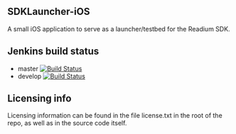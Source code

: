 ## SDKLauncher-iOS

A small iOS application to serve as a launcher/testbed for the Readium SDK.

## Jenkins build status

* master [![Build Status](http://jenkinsmaster.datalogics-cloud.com:8080/buildStatus/icon?job=Readium-SDK-Launcher-iOS-master)](http://jenkinsmaster.datalogics-cloud:8080/view/Readium-Launcher/job/Readium-SDK-Launcher-iOS-master/)
* develop [![Build Status](http://jenkinsmaster.datalogics-cloud.com:8080/buildStatus/icon?job=Readium-SDK-Launcher-iOS-develop)](http://jenkinsmaster.datalogics-cloud:8080/view/Readium-Launcher/job/Readium-SDK-Launcher-iOS-develop/)

Licensing info
----------------
Licensing information can be found in the file license.txt in the root of the repo, as well as in the source code itself.
